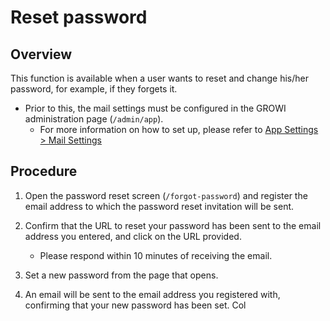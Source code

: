 # Reset password

## Overview

This function is available when a user wants to reset and change his/her password, for example, if they forgets it.  

- Prior to this, the mail settings must be configured in the GROWI administration page (`/admin/app`).
  - For more information on how to set up, please refer to [App Settings > Mail Settings](/en/admin-guide/management-cookbook/app-settings.html#email-settings)


## Procedure

1. Open the password reset screen (`/forgot-password`) and register the email address to which the password reset invitation will be sent.

2. Confirm that the URL to reset your password has been sent to the email address you entered, and click on the URL provided.

    - Please respond within 10 minutes of receiving the email.

3. Set a new password from the page that opens.

4. An email will be sent to the email address you registered with, confirming that your new password has been set.
Col
